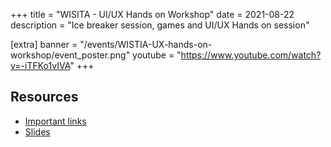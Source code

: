 +++
title = "WISITA - UI/UX Hands on Workshop"
date = 2021-08-22
description = "Ice breaker session, games and UI/UX Hands on session"

[extra]
banner = "/events/WISTIA-UX-hands-on-workshop/event_poster.png"
youtube = "https://www.youtube.com/watch?v=-iTFKo1vIVA"
+++

## Resources

- [Important links](/events/WISTIA-UX-hands-on-workshop/Important_links_by_Karamveer.pdf)
- [Slides](/events/WISTIA-UX-hands-on-workshop/workshop_ppt.pdf)
